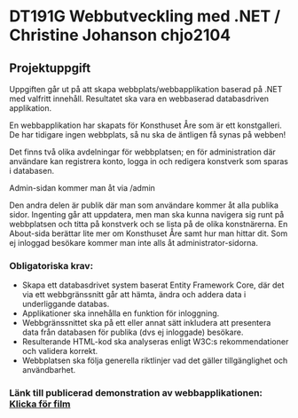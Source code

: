 # DT191G Webbutveckling med .NET / Christine Johanson chjo2104
## Projektuppgift
Uppgiften går ut på att skapa webbplats/webbapplikation baserad på .NET med valfritt innehåll. Resultatet ska vara en webbaserad databasdriven applikation.

En webbapplikation har skapats för Konsthuset Åre som är ett konstgalleri. De har tidigare ingen webbplats, så nu ska de äntligen få synas på webben! 

Det finns två olika avdelningar för webbplatsen; en för administration där användare kan registrera konto, logga in och redigera konstverk som sparas i databasen. 

Admin-sidan kommer man åt via /admin

Den andra delen är publik där man som användare kommer åt alla publika sidor. Ingenting går att uppdatera, men man ska kunna navigera sig runt på webbplatsen och titta på konstverk och se lista på de olika konstnärerna. En About-sida berättar lite mer om Konsthuset Åre samt hur man hittar dit. Som ej inloggad besökare kommer man inte alls åt administrator-sidorna.  

### Obligatoriska krav:
- Skapa ett databasdrivet system baserat Entity Framework Core, där det via ett webbgränssnitt går att hämta, ändra och addera data i underliggande databas. 
- Applikationer ska innehålla en funktion för inloggning.
- Webbgränssnittet ska på ett eller annat sätt inkludera att presentera data från databasen för publika (dvs ej inloggade) besökare.
- Resulterande HTML-kod ska analyseras enligt W3C:s rekommendationer och validera korrekt.
- Webbplatsen ska följa generella riktlinjer vad det gäller tillgänglighet och användbarhet.

### Länk till publicerad demonstration av webbapplikationen: [Klicka för film](https://youtu.be/3SEfd4WOTkU)
